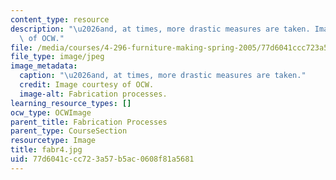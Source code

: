 ```yaml
---
content_type: resource
description: "\u2026and, at times, more drastic measures are taken. Image courtesy\
  \ of OCW."
file: /media/courses/4-296-furniture-making-spring-2005/77d6041ccc723a57b5ac0608f81a5681_fabr4.jpg
file_type: image/jpeg
image_metadata:
  caption: "\u2026and, at times, more drastic measures are taken."
  credit: Image courtesy of OCW.
  image-alt: Fabrication processes.
learning_resource_types: []
ocw_type: OCWImage
parent_title: Fabrication Processes
parent_type: CourseSection
resourcetype: Image
title: fabr4.jpg
uid: 77d6041c-cc72-3a57-b5ac-0608f81a5681
---
```

